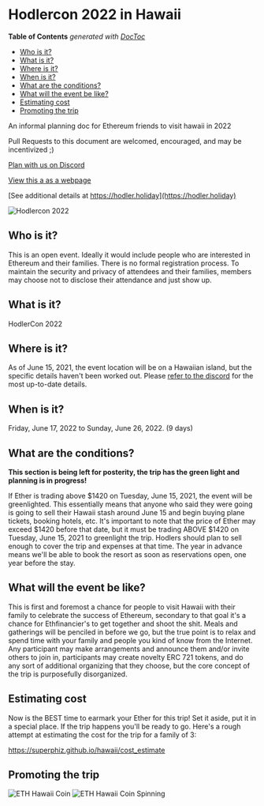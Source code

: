 # Hodlercon 2022 in Hawaii

<!-- START doctoc generated TOC please keep comment here to allow auto update -->
<!-- DON'T EDIT THIS SECTION, INSTEAD RE-RUN doctoc TO UPDATE -->
**Table of Contents**  *generated with [DocToc](https://github.com/thlorenz/doctoc)*

- [Who is it?](#who-is-it)
- [What is it?](#what-is-it)
- [Where is it?](#where-is-it)
- [When is it?](#when-is-it)
- [What are the conditions?](#what-are-the-conditions)
- [What will the event be like?](#what-will-the-event-be-like)
- [Estimating cost](#estimating-cost)
- [Promoting the trip](#promoting-the-trip)

<!-- END doctoc generated TOC please keep comment here to allow auto update -->

An informal planning doc for Ethereum friends to visit hawaii in 2022

Pull Requests to this document are welcomed, encouraged, and may be incentivized ;)

[Plan with us on Discord](https://discord.gg/ZC8Su6h4QQ)

[View this a as a webpage](https://superphiz.github.io/hawaii/)

[See additional details at https://hodler.holiday](https://hodler.holiday)


![Hodlercon 2022](/ethereum.jpg)

## Who is it?

This is an open event. Ideally it would include people who are interested in Ethereum and their families. There is no formal registration process. To maintain the security and privacy of attendees and their families, members may choose not to disclose their attendance and just show up. 

## What is it?

HodlerCon 2022

## Where is it?

As of June 15, 2021, the event location will be on a Hawaiian island, but the specific details haven't been worked out. Please [refer to the discord](https://discord.gg/ZC8Su6h4QQ) for the most up-to-date details.

## When is it?

Friday, June 17, 2022 to Sunday, June 26, 2022. (9 days) 

## What are the conditions?

**This section is being left for posterity, the trip has the green light and planning is in progress!**

If Ether is trading above $1420 on Tuesday, June 15, 2021, the event will be greenlighted. This essentially means that anyone who said they were going is going to sell their Hawaii stash around June 15 and begin buying plane tickets, booking hotels, etc. It's important to note that the price of Ether may exceed $1420 before that date, but it must be trading ABOVE $1420 on Tuesday, June 15, 2021 to greenlight the trip. Hodlers should plan to sell enough to cover the trip and expenses at that time. The year in advance means we'll be able to book the resort as soon as reservations open, one year before the stay.

## What will the event be like?

This is first and foremost a chance for people to visit Hawaii with their family to celebrate the success of Ethereum, secondary to that goal it's a chance for Ethfinancier's to get together and shoot the shit. Meals and gatherings will be penciled in before we go, but the true point is to relax and spend time with your family and people you kind of know from the Internet. Any participant may make arrangements and announce them and/or invite others to join in, participants may create novelty ERC 721 tokens, and do any sort of additional organizing that they choose, but the core concept of the trip is purposefully disorganized.

## Estimating cost

Now is the BEST time to earmark your Ether for this trip! Set it aside, put it in a special place. If the trip happens you'll be ready to go. Here's a rough attempt at estimating the cost for the trip for a family of 3:

https://superphiz.github.io/hawaii/cost_estimate


## Promoting the trip
![ETH Hawaii Coin](/EthHawaiiCoin.png)
![ETH Hawaii Coin Spinning](/EthHawaiiCoinSpin.gif)
